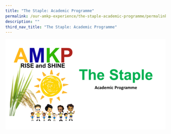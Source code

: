 ```yaml
---
title: "The Staple: Academic Programme"
permalink: /our-amkp-experience/the-staple-academic-programme/permalink/
description: ""
third_nav_title: "The Staple: Academic Programme"
---
```

![Acad Overview](/images/About%20Us/Our%20AMKP%20Experience/the%20staple_acad.png)